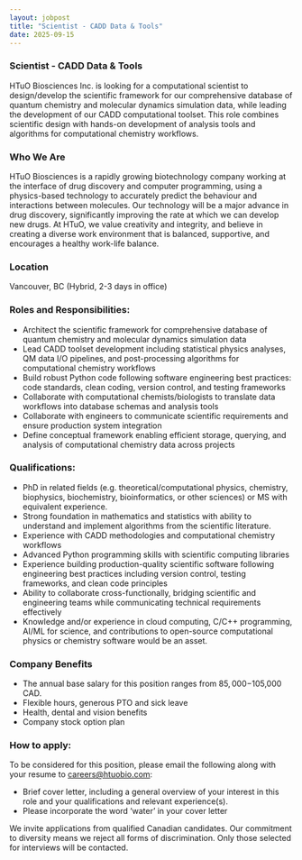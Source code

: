 ```yaml
---
layout: jobpost
title: "Scientist - CADD Data & Tools"
date: 2025-09-15
---
```


### Scientist - CADD Data & Tools

HTuO Biosciences Inc. is looking for a computational scientist to design/develop the scientific framework for our comprehensive database of quantum chemistry and molecular dynamics simulation data, while leading the development of our CADD computational toolset. This role combines scientific design with hands-on development of analysis tools and algorithms for computational chemistry workflows.

### Who We Are

HTuO Biosciences is a rapidly growing biotechnology company working at the interface of drug discovery and computer programming, using a physics-based technology to accurately predict the behaviour and interactions between molecules. Our technology will be a major advance in drug discovery, significantly improving the rate at which we can develop new drugs.
At HTuO, we value creativity and integrity, and believe in creating a diverse work environment that is balanced, supportive, and encourages a healthy work-life balance.

### Location

Vancouver, BC (Hybrid, 2-3 days in office)

### Roles and Responsibilities:
* Architect the scientific framework for comprehensive database of quantum chemistry and molecular dynamics simulation data
* Lead CADD toolset development including statistical physics analyses, QM data I/O pipelines, and post-processing algorithms for computational chemistry workflows
* Build robust Python code following software engineering best practices: code standards, clean coding, version control, and testing frameworks
* Collaborate with computational chemists/biologists to translate data workflows into database schemas and analysis tools
* Collaborate with engineers to communicate scientific requirements and ensure production system integration
* Define conceptual framework enabling efficient storage, querying, and analysis of computational chemistry data across projects

### Qualifications:
* PhD in related fields (e.g. theoretical/computational physics, chemistry, biophysics, biochemistry, bioinformatics, or other sciences) or MS with equivalent experience.
* Strong foundation in mathematics and statistics with ability to understand and implement algorithms from the scientific literature.
* Experience with CADD methodologies and computational chemistry workflows
* Advanced Python programming skills with scientific computing libraries
* Experience building production-quality scientific software following engineering best practices including version control, testing frameworks, and clean code principles
* Ability to collaborate cross-functionally, bridging scientific and engineering teams while communicating technical requirements effectively
* Knowledge and/or experience in cloud computing, C/C++ programming, AI/ML for science, and contributions to open-source computational physics or chemistry software would be an asset.

### Company Benefits
* The annual base salary for this position ranges from $85,000-$105,000 CAD.
* Flexible hours, generous PTO and sick leave
* Health, dental and vision benefits
* Company stock option plan

### How to apply:

To be considered for this position, please email the following along with your resume to <careers@htuobio.com>:
- Brief cover letter, including a general overview of your interest in this role and your qualifications and relevant experience(s).
- Please  incorporate the word ‘water’ in your cover letter

We invite applications from qualified Canadian candidates. Our commitment to diversity means we reject all forms of discrimination. Only those selected for interviews will be contacted. 


